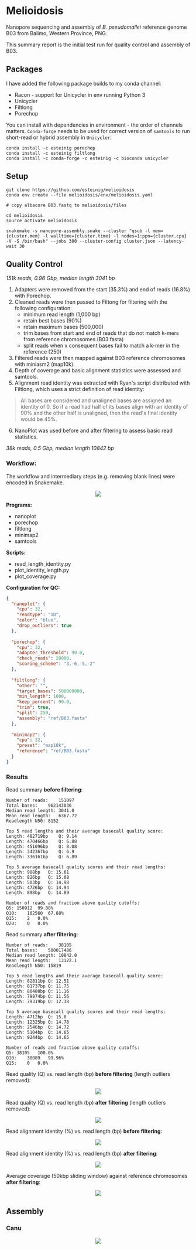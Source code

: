 # Melioidosis

Nanopore sequencing and assembly of *B. pseudomallei* reference genome B03 from Balimo, Western Province, PNG.

This summary report is the initial test run for quality control and assembly of B03.

## Packages

I have added the following package builds to my conda channel:

- Racon - support for Unicycler in env running Python 3
- Unicycler
- Filtlong
- Porechop

You can install with dependencies in environment  - the order of channels matters. `Conda-forge` needs to be used for correct version of `samtools` to run short-read or hybrid assembly in `Unicycler`:

```
conda install -c esteinig porechop
conda install -c esteinig filtlong
conda install -c conda-forge -c esteinig -c bioconda unicycler
```

## Setup

```
git clone https://github.com/esteinig/melioidosis
conda env create --file melioidosis/env/melioidosis.yaml

# copy albacore B03.fastq to melioidosis/files

cd melioidosis
source activate melioidosis

snakemake -s nanopore-assembly.snake --cluster "qsub -l mem={cluster.mem} -l walltime={cluster.time} -l nodes=1:ppn={cluster.cpu} -V -S /bin/bash" --jobs 300 --cluster-config cluster.json --latency-wait 30

```

## Quality Control

*151k reads, 0.96 Gbp, median length 3041 bp*

1. Adapters were removed from the start (35.3%) and end of reads (16.8%) with Porechop. 
2. Cleaned reads were then passed to Filtong for filtering with the following configuration: 
   - minimum read length (1,000 bp)
   - retain best bases (90%)
   - retain maximum bases (500,000)
   - trim bases from start and end of reads that do not match k-mers from reference chromosomes (B03.fasta)
   - split reads when x consequent bases fail to match a k-mer in the reference (250)
3. Filtered reads were then mapped against B03 reference chromosomes with miniasm2 (map10k).
4. Depth of coverage and basic alignment statistics were assessed and samtools. 
5. Alignment read identity was extracted with Ryan's script distributed with Filtlong, which uses a strict definition of read identity:

> All bases are considered and unaligned bases are assigned an identity of 0. So if a read had half of its bases align with an identity of 90% and the other half is unaligned, then the read's final identity would be 45%.
 
6. NanoPlot was used before and after filtering to assess basic read statistics.

*38k reads, 0.5 Gbp, median length 10842 bp*

### Workflow:

The workflow and intermediary steps (e.g. removing blank lines) were encoded in Snakemake.

<p align="center">
 <img src="https://github.com/esteinig/melioidosis/blob/master/img/qc.png">
</p>

**Programs:**

- nanoplot
- porechop
- filtlong
- minimap2
- samtools

**Scripts:**

- read_length_identity.py
- plot_identity_length.py
- plot_coverage.py

**Configuration for QC:**

```json
{
  "nanoplot": {
    "cpu": 32,
    "readtype": "1D",
    "color": "blue",
    "drop_outliers": true
  },
  
  "porechop": {
    "cpu": 32,
    "adapter_threshold": 90.0,
    "check_reads": 20000,
    "scoring_scheme": "3,-6,-5,-2"
  },
  
  "filtlong": {
    "other": "",
    "target_bases": 500000000,
    "min_length": 1000,
    "keep_percent": 90.0,
    "trim": true,
    "split": 250,
    "assembly": "ref/B03.fasta"
  },
  
  "minimap2": {
    "cpu": 32,
    "preset": "map10k",
    "reference": "ref/B03.fasta"
  }
}
```

### Results

Read summary **before filtering**:

```
Number of reads:	151097
Total bases:	962143036
Median read length:	3041.0
Mean read length:	6367.72
Readlength N50:	8152

Top 5 read lengths and their average basecall quality score:
Length: 482719bp	Q: 9.14
Length: 470466bp	Q: 6.88
Length: 451096bp	Q: 8.08
Length: 342367bp	Q: 6.9
Length: 336161bp	Q: 6.89

Top 5 average basecall quality scores and their read lengths:
Length: 988bp	Q: 15.61
Length: 826bp	Q: 15.08
Length: 503bp	Q: 14.98
Length: 4726bp	Q: 14.94
Length: 898bp	Q: 14.89

Number of reads and fraction above quality cutoffs:
Q5:	150912	99.88%
Q10:	102560	67.88%
Q15:	2	0.0%
Q20:	0	0.0%
```

Read summary **after filtering**:

```
Number of reads:	38105
Total bases:	500017486
Median read length:	10842.0
Mean read length:	13122.1
Readlength N50:	15819

Top 5 read lengths and their average basecall quality score:
Length: 82811bp	Q: 12.51
Length: 81737bp	Q: 11.75
Length: 80480bp	Q: 11.16
Length: 79874bp	Q: 11.56
Length: 79319bp	Q: 12.38

Top 5 average basecall quality scores and their read lengths:
Length: 4712bp	Q: 15.0
Length: 12325bp	Q: 14.78
Length: 2546bp	Q: 14.72
Length: 5104bp	Q: 14.65
Length: 9244bp	Q: 14.65

Number of reads and fraction above quality cutoffs:
Q5:	38105	100.0%
Q10:	38089	99.96%
Q15:	0	0.0%

```

Read quality (Q) vs. read length (bp) **before filtering** (length outliers removed):

<p align="center">
 <img src="https://github.com/esteinig/melioidosis/blob/master/img/B03_OutliersRemoved_LengthvsQualityScatterPlot_dot.png">
</p>

Read quality (Q) vs. read length (bp) **after filtering** (length outliers removed):

<p align="center">
 <img src="https://github.com/esteinig/melioidosis/blob/master/img/B03_filtered_OutliersRemoved_LengthvsQualityScatterPlot_dot.png">
</p>

Read alignment identity (%) vs. read length (bp) **before filtering**:

<p align="center">
 <img src="https://github.com/esteinig/melioidosis/blob/master/img/B03_length_identity_before_filtering.png">
</p>

Read alignment identity (%) vs. read length (bp) **after filtering**:

<p align="center">
 <img src="https://github.com/esteinig/melioidosis/blob/master/img/B03_length_identity_after_filtering.png">
</p>

Average coverage (50kbp sliding window) against reference chromosomes **after filtering**:

<p align="center">
 <img src="https://github.com/esteinig/melioidosis/blob/master/img/B03_filtered_coverage_mean.png">
</p>

## Assembly

### Canu

<p align="center">
 <img src="https://github.com/esteinig/melioidosis/blob/master/img/canu.default.nanopore.bandage.annotated.png">
</p>

